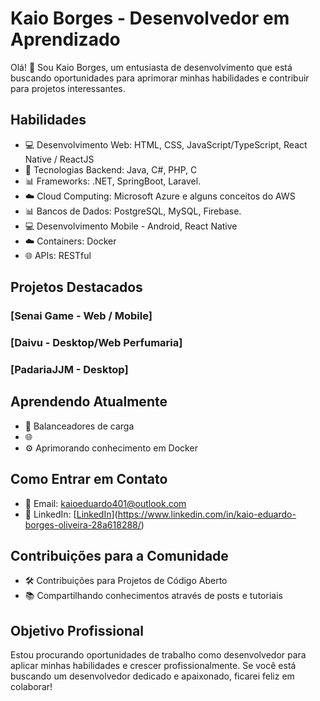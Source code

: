 # Kaio Borges - Desenvolvedor em Aprendizado

Olá! 👋 Sou Kaio Borges, um entusiasta de desenvolvimento que está buscando oportunidades para aprimorar minhas habilidades e contribuir para projetos interessantes.

## Habilidades

- 💻 Desenvolvimento Web: HTML, CSS, JavaScript/TypeScript, React Native / ReactJS 
- 🚀 Tecnologias Backend: Java, C#, PHP, C
- 📊 Frameworks: .NET, SpringBoot, Laravel.
- ☁️ Cloud Computing: Microsoft Azure e alguns conceitos do AWS
- 📊 Bancos de Dados: PostgreSQL, MySQL, Firebase.
- 💻 Desenvolvimento Mobile - Android, React Native
- ☁️ Containers: Docker
- 🌐 APIs: RESTful

## Projetos Destacados

### [Senai Game - Web / Mobile]
### [Daivu - Desktop/Web Perfumaria]
### [PadariaJJM - Desktop]


## Aprendendo Atualmente

- 🌱 Balanceadores de carga
- 🌐 
- ⚙️ Aprimorando conhecimento em Docker

## Como Entrar em Contato

- 📧 Email: kaioeduardo401@outlook.com
- 💼 LinkedIn: [[LinkedIn](https://www.linkedin.com/in/kaioborges/)](https://www.linkedin.com/in/kaio-eduardo-borges-oliveira-28a618288/)


## Contribuições para a Comunidade

- 🛠️ Contribuições para Projetos de Código Aberto
- 📚 Compartilhando conhecimentos através de posts e tutoriais

## Objetivo Profissional

Estou procurando oportunidades de trabalho como desenvolvedor para aplicar minhas habilidades e crescer profissionalmente. Se você está buscando um desenvolvedor dedicado e apaixonado, ficarei feliz em colaborar!
